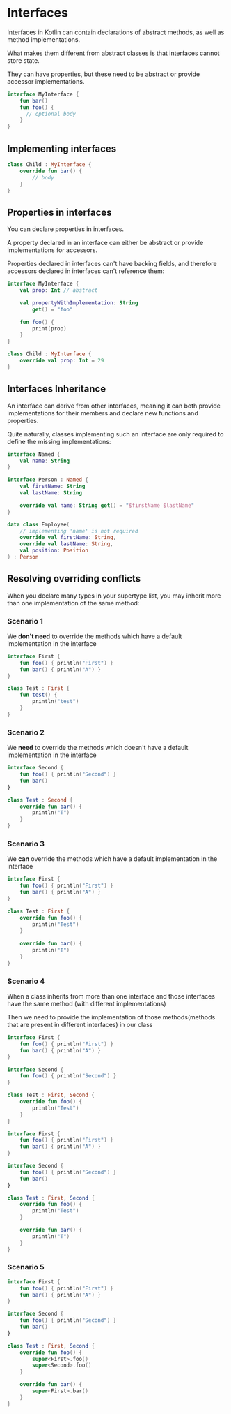 # Interfaces

<show-structure depth="2"/>

Interfaces in Kotlin can contain declarations of abstract methods, as well as method implementations. 

What makes them different from abstract classes is that interfaces cannot store state. 

They can have properties, but these need to be abstract or provide accessor implementations.

```Kotlin
interface MyInterface {
    fun bar()
    fun foo() {
      // optional body
    }
}
```

## Implementing interfaces

```Kotlin
class Child : MyInterface {
    override fun bar() {
        // body
    }
}
```

## Properties in interfaces

You can declare properties in interfaces. 

A property declared in an interface can either be abstract or provide implementations for accessors. 

Properties declared in interfaces can't have backing fields, and therefore accessors declared in interfaces can't reference them:

```Kotlin
interface MyInterface {
    val prop: Int // abstract

    val propertyWithImplementation: String
        get() = "foo"

    fun foo() {
        print(prop)
    }
}

class Child : MyInterface {
    override val prop: Int = 29
}
```

## Interfaces Inheritance

An interface can derive from other interfaces, meaning it can both provide implementations for their members and declare new functions and properties. 

Quite naturally, classes implementing such an interface are only required to define the missing implementations:

```Kotlin
interface Named {
    val name: String
}

interface Person : Named {
    val firstName: String
    val lastName: String

    override val name: String get() = "$firstName $lastName"
}

data class Employee(
    // implementing 'name' is not required
    override val firstName: String,
    override val lastName: String,
    val position: Position
) : Person
```

## Resolving overriding conflicts

When you declare many types in your supertype list, you may inherit more than one implementation of the same method:

### Scenario 1

We **don't need** to override the methods which have a default implementation in the interface

```Kotlin
interface First {
    fun foo() { println("First") }
    fun bar() { println("A") }
}

class Test : First {
    fun test() {
        println("test")
    }
}
```

### Scenario 2

We **need** to override the methods which doesn't have a default implementation in the interface

```Kotlin
interface Second {
    fun foo() { println("Second") }
    fun bar()
}

class Test : Second {
    override fun bar() {
        println("T")
    }
}
```

### Scenario 3

We **can** override the methods which have a default implementation in the interface

```Kotlin
interface First {
    fun foo() { println("First") }
    fun bar() { println("A") }
}

class Test : First {
    override fun foo() {
        println("Test")
    }
    
    override fun bar() {
        println("T")
    }
}
```

### Scenario 4

When a class inherits from more than one interface and those interfaces have the same method (with different implementations)

Then we need to provide the implementation of those methods(methods that are present in different interfaces) in our class

```Kotlin
interface First {
    fun foo() { println("First") }
    fun bar() { println("A") }
}

interface Second {
    fun foo() { println("Second") }
}

class Test : First, Second {
    override fun foo() {
        println("Test")
    }
}
```

```Kotlin
interface First {
    fun foo() { println("First") }
    fun bar() { println("A") }
}

interface Second {
    fun foo() { println("Second") }
    fun bar()
}

class Test : First, Second {
    override fun foo() {
        println("Test")
    }

    override fun bar() {
        println("T")
    }
}
```

### Scenario 5

```Kotlin
interface First {
    fun foo() { println("First") }
    fun bar() { println("A") }
}

interface Second {
    fun foo() { println("Second") }
    fun bar()
}

class Test : First, Second {
    override fun foo() {
        super<First>.foo()
        super<Second>.foo()
    }

    override fun bar() {
        super<First>.bar()
    }
}
```